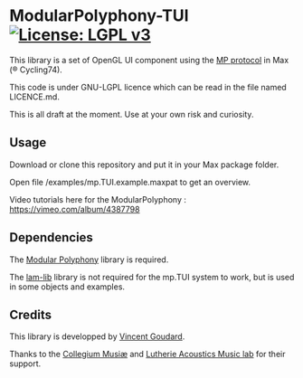 # ModularPolyphony-TUI [![License: LGPL v3](https://img.shields.io/badge/License-LGPL%20v3-blue.svg)](http://www.gnu.org/licenses/lgpl-3.0)

This library is a set of OpenGL UI component using the [MP protocol](https://github.com/LAM-IJLRA/ModularPolyphony) in Max (® Cycling74).

This code is under GNU-LGPL licence which can be read in the file named LICENCE.md.

This is all draft at the moment.
Use at your own risk and curiosity.

## Usage
Download or clone this repository and put it in your Max package folder.

Open file /examples/mp.TUI.example.maxpat to get an overview.

Video tutorials here for the ModularPolyphony : https://vimeo.com/album/4387798

## Dependencies

The [Modular Polyphony](https://github.com/LAM-IJLRA/ModularPolyphony) library is required.

The [lam-lib](https://github.com/LAM-IJLRA/lam-lib) library is not required for the mp.TUI system to work, but is used in some objects and  examples.

## Credits

This library is developped by [Vincent Goudard](http://vincentgoudard.com).

Thanks to the [Collegium Musiæ](http://collegium.musicae.sorbonne-universites.fr) and [Lutherie Acoustics Music lab](http://www.lam.jussieu.fr) for their support.
